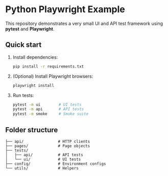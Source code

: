# Python Playwright Example

This repository demonstrates a very small UI and API test framework using **pytest** and **Playwright**.

## Quick start

1. Install dependencies:
   ```bash
   pip install -r requirements.txt
   ```
2. (Optional) Install Playwright browsers:
   ```bash
   playwright install
   ```
3. Run tests:
   ```bash
   pytest -m ui        # UI tests
   pytest -m api       # API tests
   pytest -m smoke     # Smoke suite
   ```

## Folder structure

```
├── api/               # HTTP clients
├── pages/             # Page objects
├── tests/
│   ├── api/           # API tests
│   └── ui/            # UI tests
├── config/            # Environment configs
└── utils/             # Helpers
```
